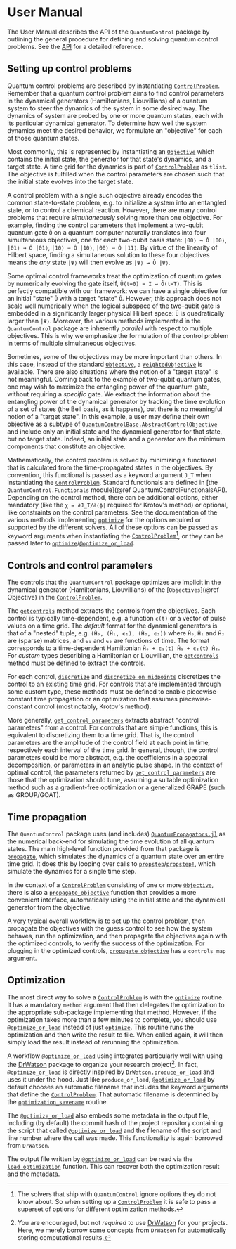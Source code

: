 # User Manual

The User Manual describes the API of the `QuantumControl` package by outlining the general procedure for defining and solving quantum control problems. See the [API](@ref) for a detailed reference.

## Setting up control problems

Quantum control problems are described by instantiating [`ControlProblem`](@ref). Remember that a quantum control problem aims to find control parameters in the dynamical generators (Hamiltonians, Liouvillians) of a quantum system to steer the dynamics of the system in some desired way. The dynamics of system are probed by one or more quantum states, each with its particular dynamical generator. To determine how well the system dynamics meet the desired behavior, we formulate an "objective" for each of those quantum states.

Most commonly, this is represented by instantiating an [`Objective`](@ref) which contains the initial state, the generator for that state's dynamics, and a target state. A time grid for the dynamics is part of [`ControlProblem`](@ref) as `tlist`. The objective is fulfilled when the control parameters are chosen such that the initial state evolves into the target state.

A control problem with a single such objective already encodes the common state-to-state problem, e.g. to initialize a system into an entangled state, or to control a chemical reaction. However, there are many control problems that require *simultaneously* solving more than one objective. For example, finding the control parameters that implement a two-qubit quantum gate ``Ô`` on a quantum computer naturally translates into four simultaneous objectives, one for each two-qubit basis state: ``|00⟩ → Ô |00⟩``, ``|01⟩ → Ô |01⟩``, ``|10⟩ → Ô |10⟩``, ``|00⟩ → Ô |11⟩``. By virtue of the linearity of Hilbert space, finding a simultaneous solution to these four objectives means the *any* state ``|Ψ⟩`` will then evolve as ``|Ψ⟩ → Ô |Ψ⟩``.

Some optimal control frameworks treat the optimization of quantum gates by numerically evolving the gate itself, ``Û(t=0) = I → Ô(t=T)``. This is perfectly compatible with our framework: we can have a single objective for an initial "state" ``Û`` with a target "state" ``Ô``. However, this approach does not scale well numerically when the logical subspace of the two-qubit gate is embedded in a significantly larger physical Hilbert space: ``Û`` is quadratically larger than ``|Ψ⟩``. Moreover, the various methods implemented in the `QuantumControl` package are inherently *parallel* with respect to multiple objectives. This is why we emphasize the formulation of the control problem in terms of multiple simultaneous objectives.

Sometimes, some of the objectives may be more important than others. In this case, instead of the standard [`Objective`](@ref), a [`WeightedObjective`](@ref) is available. There are also situations where the notion of a "target state" is not meaningful. Coming back to the example of two-qubit quantum gates, one may wish to maximize the entangling power of the quantum gate, without requiring a *specific* gate. We extract the information about the entangling power of the dynamical generator by tracking the time evolution of a set of states (the Bell basis, as it happens), but there is no meaningful notion of a "target state". In this example, a user may define their own objective as a subtype of [`QuantumControlBase.AbstractControlObjective`](@ref) and include only an initial state and the dynamical generator for that state, but no target state. Indeed, an initial state and a generator are the minimum components that constitute an objective.

Mathematically, the control problem is solved by minimizing a functional that is calculated from the time-propagated states in the objectives. By convention, this functional is passed as a keyword argument `J_T` when instantiating the [`ControlProblem`](@ref). Standard functionals are defined in [the `QuantumControl.Functionals` module](@ref QuantumControlFunctionalsAPI). Depending on the control method, there can be additional options, either mandatory (like the ``χ = ∂J_T/∂⟨ϕ|`` required for Krotov's method) or optional, like constraints on the control parameters. See the documentation of the various methods implementing [`optimize`](@ref) for the options required or supported by the different solvers. All of these options can be passed as keyword arguments when instantiating the [`ControlProblem`](@ref)[^1], or they can be passed later to [`optimize`](@ref)/[`@optimize_or_load`](@ref).

[^1]: The solvers that ship with `QuantumControl` ignore options they do not know about. So when setting up a [`ControlProblem`](@ref) it is safe to pass a superset of options for different optimization methods.


## Controls and control parameters

The controls that the `QuantumControl` package optimizes are implicit in the dynamical generator (Hamiltonians, Liouvillians) of the [`Objectives`](@ref Objective) in the [`ControlProblem`](@ref).

The [`getcontrols`](@ref) method extracts the controls from the objectives. Each control is typically time-dependent, e.g. a function ``ϵ(t)`` or a vector of pulse values on a time grid. The *default* format for the dynamical generators is that of a "nested" tuple, e.g. `(Ĥ₀, (Ĥ₁, ϵ₁), (Ĥ₂, ϵ₂))` where `Ĥ₀`, `Ĥ₁` and `Ĥ₂` are (sparse) matrices, and `ϵ₁` and `ϵ₂` are functions of time. The format corresponds to a time-dependent Hamiltonian ``Ĥ₀ + ϵ₁(t) Ĥ₁ + ϵ₂(t) Ĥ₂``.  For *custom* types describing a Hamiltonian or Liouvillian, the [`getcontrols`](@ref) method must be defined to extract the controls.

For each control, [`discretize`](@ref) and [`discretize_on_midpoints`](@ref) discretizes the control to an existing time grid. For controls that are implemented through some custom type, these methods must be defined to enable piecewise-constant time propagation or an optimization that assumes piecewise-constant control (most notably, Krotov's method).

More generally, [`get_control_parameters`](@ref) extracts abstract "control parameters" from a control. For controls that are simple functions, this is equivalent to discretizing them to a time grid. That is, the control parameters are the amplitude of the control field at each point in time, respectively each interval of the time grid. In general, though, the control parameters could be more abstract, e.g. the coefficients in a spectral decomposition, or parameters in an analytic pulse shape. In the context of optimal control, the parameters returned by [`get_control_parameters`](@ref) are those that the optimization should tune, assuming a suitable optimization method such as a gradient-free optimization or a generalized GRAPE (such as GROUP/GOAT).

## Time propagation

The `QuantumControl` package uses (and includes) [`QuantumPropagators.jl`](https://github.com/JuliaQuantumControl/QuantumPropagators.jl) as the numerical back-end for simulating the time evolution of all quantum states. The main high-level function provided from that package is [`propagate`](@ref), which simulates the dynamics of a quantum state over an entire time grid. It does this by looping over calls to [`propstep`](@ref)/[`propstep!`](@ref), which simulate the dynamics for a single time step.

In the context of a [`ControlProblem`](@ref) consisting of one or more [`Objective`](@ref), there is also a [`propagate_objective`](@ref) function that provides a more convenient interface, automatically using the initial state and the dynamical generator from the objective.

A very typical overall workflow is to set up the control problem, then propagate the objectives with the guess control to see how the system behaves, run the optimization, and then propagate the objectives again with the optimized controls, to verify the success of the optimization. For plugging in the optimized controls, [`propagate_objective`](@ref) has a `controls_map` argument.


## Optimization

The most direct way to solve a [`ControlProblem`](@ref) is with the [`optimize`](@ref) routine. It has a mandatory `method` argument that then delegates the optimization to the appropriate sub-package implementing that method. However, if the optimization takes more than a few minutes to complete, you should use [`@optimize_or_load`](@ref) instead of just [`optimize`](@ref). This routine runs the optimization and then write the result to file. When called again, it will then simply load the result instead of rerunning the optimization.

A workflow [`@optimize_or_load`](@ref) using integrates particularly well with using the [DrWatson](https://juliadynamics.github.io/DrWatson.jl/stable/) package to organize your research project[^2]. In fact, [`@optimize_or_load`](@ref) is directly inspired by [`DrWatson.produce_or_load`](https://juliadynamics.github.io/DrWatson.jl/stable/save/#Produce-or-Load-1) and uses it under the hood. Just like `produce_or_load`, [`@optimize_or_load`](@ref) by default chooses an automatic filename that includes the keyword arguments that define the [`ControlProblem`](@ref). That automatic filename is determined by the [`optimization_savename`](@ref) routine.

[^2]: You are encouraged, but not *required* to use [DrWatson](https://juliadynamics.github.io/DrWatson.jl/stable/) for your projects. Here, we merely borrow some concepts from `DrWatson` for automatically storing computational results.

The [`@optimize_or_load`](@ref) also embeds some metadata in the output file, including (by default) the commit hash of the project repository containing the script that called [`@optimize_or_load`](@ref) and the filename of the script and line number where the call was made. This functionality is again borrowed from `DrWatson`.

The output file written by [`@optimize_or_load`](@ref) can be read via the [`load_optimization`](@ref) function. This can recover both the optimization result and the metadata.
